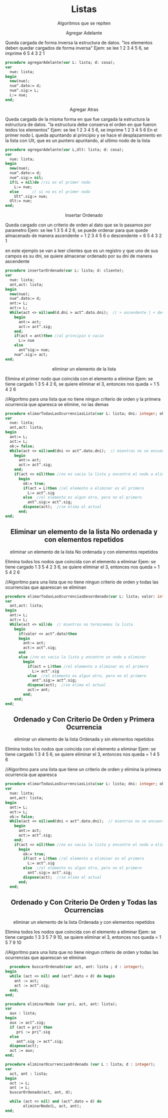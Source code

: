 <h1 align="center"> Listas </h1>

<p align="center">Algoritmos que se repiten</p>


<p align="center"> Agregar Adelante</p>
<p> Queda cargada de forma inversa la estructura de datos.
"los elementos deben quedar cargados de forma inversa"
Ejem: se lee 1 2 3 4 5 6, se imprime 6 5 4 3 2 1
</p>
  
```pas 
procedure agregarAdelante(var L: lista; d: cosa);
var
  nue: lista;
begin
  new(nue);
  nue^.dato:= d;
  nue^.sig:= L;
  L:= nue;
end;
```

<p align="center"> Agregar Atras</p>
<p> Queda cargada de la misma forma en que fue cargada la estructura la estructura de datos.
"la estructura debe conserva el orden en que fueron leidos los elementos"
Ejem: se lee 1 2 3 4 5 6, se imprime 1 2 3 4 5 6
En el primer nodo L queda apuntando al principio y se hace el desplazamiento en la lista con Ult, que es un puntero apuntando, al ultimo nodo de la lista
</p>
  
```pas 
procedure agregarAdelante(var L,Ult: lista; d: cosa);
var
  nue: lista;
begin
  new(nue);
  nue^.dato:= d;
  nue^.sig:= nil;
  if(L = nil)do //si es el primer nodo
    L:= nue;
  else      // si no es el primer nodo
    Ult^.sig:= nue;
  Ult:= nue;
end;
```

<p align="center"> Insertar Ordenado</p>
<p> Queda cargado con un criterio de orden al dato que se lo pasamos por parametro
Ejem: se lee 1 3 5 4 2 6, se puede ordenar para que quede almacenado de manera ascendente = 1 2 3 4 5 6 o descendente = 6 5 4 3 2 1

en este ejemplo se van a leer clientes que es un registro y que uno de sus campos es su dni, se quiere almacenar ordenado por su dni de manera ascendente
</p>
  
```pas 
procedure insertarOrdenado(var L: lista; d: cliente);
var
  nue: lista;
  ant,act: lista;
begin
  new(nue);
  nue^.dato:= d;
  ant:= L;
  act:= L;
  While(act <> nil)and(d.dni > act^.dato.dni);  // > ascendente | < descendente
    begin
      ant:= act;
      act:= act^.sig;
    end;
    if(act = ant)then //al principio o vacio
      L:= nue
    else
      ant^sig:= nue;
    nue^.sig:= act;
end;
```

<p align="center"> eliminar un elemento de la lista</p>
<p> Elimina el primer nodo que coincida con el elemento a eliminar
Ejem: se tiene cargado 1 3 5 4 2 6, se quiere eliminar el 3, entonces nos queda = 1 5 4 2 6 

//Algoritmo para una lista que no tiene ningun criterio de orden y la primera ocurrencia que aparesca se elimine, no las demas
</p>
  
```pas 
procedure elimarTodasLasOcurrenciasLista(var L: lista; dni: integer; ok: boolean);
var
  nue: lista;
  ant,act: lista;
begin
  ant:= L;
  act:= L;
  ok:= false;
  While(act <> nil)and(dni <> act^.dato.dni);  // mientras no se encuentre el dni y no terminemos la lista
    begin
      ant:= act;
      act:= act^.sig;
    end;
    if(act <> nil)then //no es vacia la lista y encontre el nodo a eliminar
      begin
        ok:= true;
        if(act = L)then //el elemento a eliminar es el primero
          L:= act^.sig
        else  //el elemento es algun otro, pero no el primero
          ant^.sig:= act^.sig; 
        dispose(act);  //se elima el actual
      end;
end;
```
<h2 align = "center">Eliminar un elemento de la lista No ordenada y con elementos repetidos </h2>
<p align="center"> eliminar un elemento de la lista No ordenada y con elementos repetidos</p>
<p> Elimina todos los nodos que coincida con el elemento a eliminar
Ejem: se tiene cargado 1 3 5 4 2 3 6, se quiere eliminar el 3, entonces nos queda = 1 5 4 2 6

//Algoritmo para una lista que no tiene ningun criterio de orden y todas las ocurrencias que aparescan se eliminan
</p>
  
```pas 
procedure elimarTodasLasOcurrenciasDesordenado(var L: lista; valor: integer);
var
  ant,act: lista;
begin
  ant:= L;
  act:= L;
  While(act <> nil)do  // mientras no terminemos la lista
    begin
      if(valor <> act^.dato)then
      begin
        ant:= act;
        act:= act^.sig;
      end
      else //no es vacia la lista y encontre un nodo a eliminar
        begin
          if(act = L)then //el elemento a eliminar es el primero
            L:= act^.sig
          else  //el elemento es algun otro, pero no el primero
            ant^.sig:= act^.sig; 
          dispose(act);  //se elima el actual
          act:= ant;
        end;
    end;
end;
```


<!-- <p align="center"> eliminar un elemento de la lista No ordenada y con elementos repetidos</p>
<p> Elimina todos los nodos que coincida con el elemento a eliminar
Ejem: se tiene cargado 1 3 5 4 2 3 6, se quiere eliminar el 3, entonces nos queda = 1 5 4 2 6

//Algoritmo para una lista que no tiene ningun criterio de orden y todas las ocurrencias que aparescan se eliminan
</p>
  
```pas 
procedure elimarTodasLasOcurrenciasLista(var L: lista; valor: integer);
var
  nue: lista;
  ant,act: lista;
begin
  ant:= L;
  act:= L;
  While(act <> nil);  // mientras no terminemos la lista
    begin
      if(dni <> act^.dato.dni)then
      begin
        ant:= act;
        act:= act^.sig;
      end;
      else //no es vacia la lista y encontre un nodo a eliminar
        begin
          if(act = L)then //el elemento a eliminar es el primero
            L:= act^.sig
          else  //el elemento es algun otro, pero no el primero
            ant^.sig:= act^.sig; 
          dispose(act);  //se elima el actual
          actual:= ant;
        end;
    end;
``` -->





<h2 align = "center"> Ordenado y Con Criterio De Orden y Primera Ocurrencia </h2>
<p align="center"> eliminar un elemento de la lista Ordenada y sin elementos repetidos</p>
<p> Elimina todos los nodos que coincida con el elemento a eliminar
Ejem: se tiene cargado 1 3 4 5 6, se quiere eliminar el 3, entonces nos queda = 1 4 5 6

//Algoritmo para una lista que tiene un criterio de orden y elimina la primera ocurrencia que aparesca
</p>
  
```pas 
procedure elimarTodasLasOcurrenciasLista(var L: lista; dni: integer; ok: boolean);
var
  nue: lista;
  ant,act: lista;
begin
  ant:= L;
  act:= L;
  ok:= false;
  While(act <> nil)and(dni < act^.dato.dni);  // mientras no se encuentre el dni y el dni actual no sea mayor al buscado
    begin
      ant:= act;
      act:= act^.sig;
    end;
    if(act <> nil)then //no es vacia la lista y encontre el nodo a eliminar
      begin
        ok:= true;
        if(act = L)then //el elemento a eliminar es el primero
          L:= act^.sig
        else  //el elemento es algun otro, pero no el primero
          ant^.sig:= act^.sig; 
        dispose(act);  //se elima el actual
      end;
  end;
```


<h2 align = "center">Ordenado y Con Criterio De Orden y Todas las Ocurrencias </h2>
<p align="center"> eliminar un elemento de la lista Ordenada y con elementos repetidos</p>
<p> Elimina todos los nodos que coincida con el elemento a eliminar
Ejem: se tiene cargado 1 3 3 5 7 9 10, se quiere eliminar el 3, entonces nos queda = 1 5 7 9 10

//Algoritmo para una lista que no tiene ningun criterio de orden y todas las ocurrencias que aparescan se eliminan
</p>
  
<!-- ```pas 
procedure elimarTodasLasOcurrenciasLista(var L: lista; valor: integer);
var
  nue: lista;
  ant,act: lista;
begin
  ant:= L;
  act:= L;
  While(act <> nil) and ( valor < act^.dato.dni);  // mientras no terminemos la lista
    begin
      if(dni <> act^.dato.dni)then
      begin
        ant:= act;
        act:= act^.sig;
      end;
      else //no es vacia la lista y encontre un nodo a eliminar
        begin
          if(act = L)then //el elemento a eliminar es el primero
            L:= act^.sig
          else  //el elemento es algun otro, pero no el primero
            ant^.sig:= act^.sig; 
          dispose(act);  //se elima el actual
          actual:= ant;
        end;
    end;
end;
``` -->
```pas
  procedure buscarOrdenado(var act, ant: lista ; d : integer);
begin
  while (act <> nil) and (act^.dato < d) do begin
    ant := act;
    act := act^.sig;
  end;
end;

procedure eliminarNodo (var pri, act, ant: lista);
var
  aux : lista;
begin
  aux := act^.sig;
  if (act = pri) then
     pri := pri^.sig
  else
     ant^.sig := act^.sig;
  dispose(act);
  act := aux;
end;

procedure eliminarOcurrenciasOrdenado (var L : lista; d : integer);
var
  act, ant : lista;
begin
  act := L;
  ant := L;
  buscarOrdenado(act, ant, d);

  while (act <> nil) and (act^.dato = d) do
        eliminarNodo(L, act, ant);
end; 

```
































































<!-- program sarasa;

type
  lista = ^nodo;
  
  nodo = record
    dato: integer;
    sig: lista;
  end;


procedure insertarOrdenado(var L: lista; num: integer);
var
  nue: lista;
  ant,act: lista;
begin
  new(nue);
  nue^.dato:= num;
  ant:= L;
  act:= L;
  While(act <> nil) and (num > act^.dato)do
    begin
      ant:= act;
      act:= act^.sig;
    end;
  if(act = ant)then //primero o vacio
    L:= nue
  else  //medio
    ant^.sig:= nue;
  nue^.sig:= act;
end;

procedure cargarLista(var L: lista);
var
  num: integer;
begin
  Writeln('Ingrese un numero ');
  readln(num);
  While(num <> -1)do
    begin
      insertarOrdenado(L,num); //numeros ordenados en orden ascendente
      Writeln('Ingrese un numero ');
      readln(num);
    end;
end;
{procedure elimarTodasLasOcurrenciasDesordenado(var L: lista; valor: integer);
var
  ant,act: lista;
begin
  ant:= L;
  act:= L;
  While(act <> nil)do  // mientras no terminemos la lista
    begin
      if(valor <> act^.dato)then
      begin
        ant:= act;
        act:= act^.sig;
      end
      else //no es vacia la lista y encontre un nodo a eliminar
        begin
          if(act = L)then //el elemento a eliminar es el primero
            L:= act^.sig
          else  //el elemento es algun otro, pero no el primero
            ant^.sig:= act^.sig; 
          dispose(act);  //se elima el actual
          act:= ant;
        end;
    end;
end;}


{procedure elimarTodasLasOcurrenciasOrdenado(var L: lista; valor: integer);
var
  ant,act: lista;
begin
  ant:= L;
  act:= L;
  While(act <> nil)do  // mientras no terminemos la lista
    begin
      if(valor <> act^.dato)then
      begin
        ant:= act;
        act:= act^.sig;
      end
      else //no es vacia la lista y encontre un nodo a eliminar
        begin
          if(act = L)then //el elemento a eliminar es el primero
            begin
              L:= act^.sig;
              ant:= L;
            end
          else  //el elemento es algun otro, pero no el primero
            ant^.sig:= act^.sig; 
          dispose(act);  //se elima el actual
          act:= ant;
        end;
    end;
end;}
{procedure elimarTodasLasOcurrenciasOrdenado(var L: lista; valor: integer);
var
  nue: lista;
  ant,act: lista;
begin
  ant:= L;
  act:= L;
  While(act <> nil)do  // mientras no terminemos la lista
    begin
      if(valor <> act^.dato)then
      begin
        ant:= act;
        act:= act^.sig;
      end
      else //no es vacia la lista y encontre un nodo a eliminar
        begin
          if(act = L)then //el elemento a eliminar es el primero
            L:= act^.sig
          else  //el elemento es algun otro, pero no el primero
            ant^.sig:= act^.sig; 
          dispose(act);  //se elima el actual
          act:= ant;
        end;
    end;
end;}

{procedure elimarTodasLasOcurrenciasOrdenado(var L: lista; valor: integer);
var
  ant, act, sig: lista;
begin
  ant := nil;
  act := L;

  while (act <> nil) do
  begin
    if (act^.dato = valor) then
    begin
      if (ant = nil) then
        L := act^.sig
      else
        ant^.sig := act^.sig;
      
      sig := act^.sig;
      dispose(act);
      act := sig;
    end
    else
    begin
      ant := act;
      act := act^.sig;
    end;
  end;
end;}

procedure imprimirLista(L: lista; var punt: Lista);
var i: integer;
begin
  i:= 0;
  punt:= L; //conservo mi puntero
  While(L <> nil)do
    begin
    i:= i+1;
    Writeln('El numero actual en la iteracion ',i, ' es: ',L^.dato);
    L:= L^.sig;
    end;
end;

var
  L: lista;
  ocurrenciaRepetida: integer;
  punt: lista;
begin
  cargarLista(L);
  //se lee 1 8 7 2 4 5 4 2 9
  //se almacena 1 2 4 4 5 7 8 9
  Writeln('Ingrese ocurrencia a eliminar de toda la lista: ');
  readln(ocurrenciaRepetida);
  //se espera eliminar el 4
  elimarTodasLasOcurrenciasOrdenado(L,ocurrenciaRepetida);
  //verificar estado de lista
  imprimirLista(L,punt);
  if(L = punt)then
    Writeln('Puntero no afectado ');
end.

{ Resolucion Mati
	procedure buscarOrdenado(var act, ant: lista ; d : dato);
begin
  while (act <> nil) and (act^.dato < d) do begin
    ant := act;
    act := act^.sig;
  end;
end;

procedure eliminarNodo (var pri, act, ant: lista);
var
  aux : lista;
begin
  aux := act^.sig;
  if (act = pri) then
     pri := pri^.sig
  else
     ant^.sig := act^.sig;
  dispose(act);
  act := aux;
end;

procedure eliminarOcurrenciasOrdenado (var L : lista; d : dato);
var
  act, ant : lista;
begin
  act := L;
  ant := L;
  buscarOrdenado(act, ant, d);

  while (act <> nil) and (act^.dato = d) do
        eliminarNodo(L, act, ant);
end;   -->

